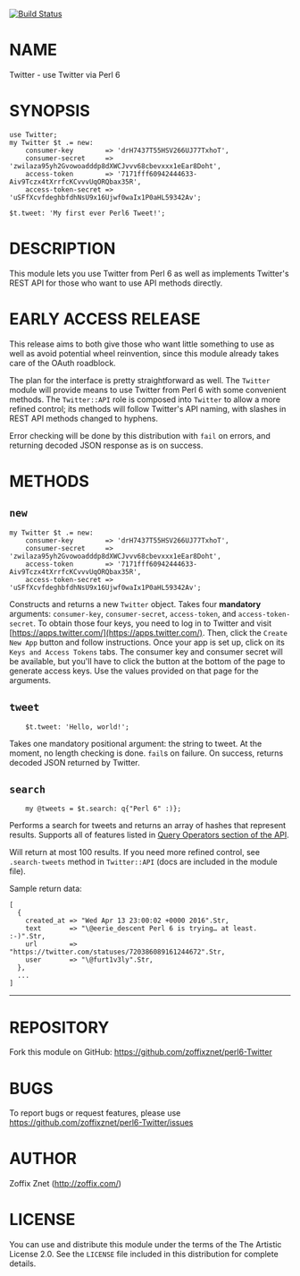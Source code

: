 [![Build Status](https://travis-ci.org/zoffixznet/perl6-Twitter.svg)](https://travis-ci.org/zoffixznet/perl6-Twitter)

# NAME

Twitter - use Twitter via Perl 6

# SYNOPSIS

```perl6
use Twitter;
my Twitter $t .= new:
    consumer-key        => 'drH7437T55HSV266UJ77TxhoT',
    consumer-secret     => 'zwilaza95yh2Gvowoadddp8dXWCJvvv68cbevxxx1eEar8Doht',
	access-token        => '7171fff60942444633-Aiv9Tczx4tXrrfcKCvvvUqORQbax35R',
	access-token-secret => 'uSFfXcvfdeghbfdhNsU9x16Ujwf0waIx1P0aHL59342Av';

$t.tweet: 'My first ever Perl6 Tweet!';
```

# DESCRIPTION

This module lets you use Twitter from Perl 6 as well as implements
Twitter's REST API for those who want to use API methods directly.

# EARLY ACCESS RELEASE

This release aims to both give those who want little something to use as well
as avoid potential wheel reinvention, since this module already takes care of
the OAuth roadblock.

The plan for the interface is pretty straightforward as well. The `Twitter`
module will provide means to use Twitter from Perl 6 with some convenient
methods. The `Twitter::API` role is composed into `Twitter` to allow a more
refined control; its methods will follow Twitter's API naming, with
slashes in REST API methods changed to hyphens.

Error checking will be done by this distribution with `fail` on errors, and
returning decoded JSON response as is on success.

# METHODS

## `new`

```perl6
my Twitter $t .= new:
    consumer-key        => 'drH7437T55HSV266UJ77TxhoT',
    consumer-secret     => 'zwilaza95yh2Gvowoadddp8dXWCJvvv68cbevxxx1eEar8Doht',
    access-token        => '7171fff60942444633-Aiv9Tczx4tXrrfcKCvvvUqORQbax35R',
    access-token-secret => 'uSFfXcvfdeghbfdhNsU9x16Ujwf0waIx1P0aHL59342Av';
```

Constructs and returns a new `Twitter` object. Takes four **mandatory**
arguments: `consumer-key`, `consumer-secret`, `access-token`, and
`access-token-secret`. To obtain those four keys, you need to log in to
Twitter and visit [https://apps.twitter.com/](https://apps.twitter.com/).
Then, click the `Create New App` button and follow instructions. Once
your app is set up, click on its `Keys and Access Tokens` tabs. The consumer
key and consumer secret will be available, but you'll have
to click the button at the bottom of the page to generate access keys. Use
the values provided on that page for the arguments.

## `tweet`

```perl6
    $t.tweet: 'Hello, world!';
```

Takes one mandatory positional argument: the string to tweet. At the moment,
no length checking is done. `fail`s on failure. On success, returns decoded
JSON returned by Twitter.

## `search`

```perl6
    my @tweets = $t.search: q{"Perl 6" :)};
```

Performs a search for tweets and returns an array of hashes that represent
results. Supports all of features listed in [Query Operators section of the API](https://dev.twitter.com/rest/public/search).

Will return at most 100 results. If you need more refined control, see
`.search-tweets` method in `Twitter::API`
(docs are included in the module file).

Sample return data:

```perl6
[
  {
    created_at => "Wed Apr 13 23:00:02 +0000 2016".Str,
    text       => "\@eerie_descent Perl 6 is trying… at least. :-)".Str,
    url        => "https://twitter.com/statuses/720386089161244672".Str,
    user       => "\@furt1v3ly".Str,
  },
  ...
]
```

----

# REPOSITORY

Fork this module on GitHub:
https://github.com/zoffixznet/perl6-Twitter

# BUGS

To report bugs or request features, please use
https://github.com/zoffixznet/perl6-Twitter/issues

# AUTHOR

Zoffix Znet (http://zoffix.com/)

# LICENSE

You can use and distribute this module under the terms of the
The Artistic License 2.0. See the `LICENSE` file included in this
distribution for complete details.
